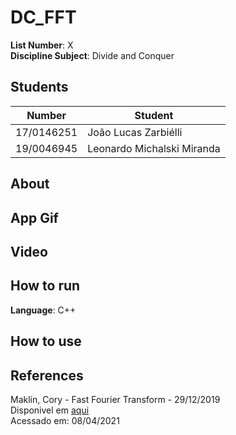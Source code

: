 # DC_FFT



**List Number**: X<br>
**Discipline Subject**: Divide and Conquer<br>

## Students
|Number | Student |
| -- | -- |
| 17/0146251  |  João Lucas Zarbiélli |
| 19/0046945  |  Leonardo Michalski Miranda |

## About

## App Gif

## Video 


## How to run
**Language**: C++ <br>

## How to use


## References

Maklin, Cory - Fast Fourier Transform - 29/12/2019 <br>
Disponivel em [aqui](https://towardsdatascience.com/fast-fourier-transform-937926e591cb) <br>
Acessado em: 08/04/2021 <br>

